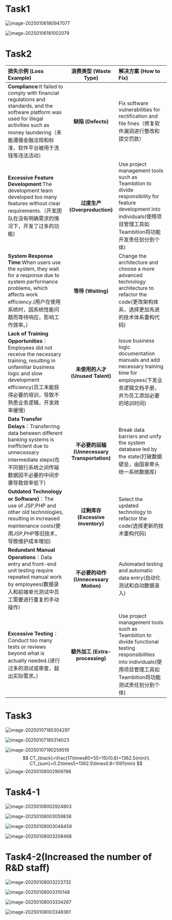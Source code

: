 # Task1

![image-20250106180947077](C:\Users\ROG\AppData\Roaming\Typora\typora-user-images\image-20250106180947077.png)

![image-20250106181002079](C:\Users\ROG\AppData\Roaming\Typora\typora-user-images\image-20250106181002079.png)

# Task2

| **损失示例 (Loss Example)**                                  |           **浪费类型 (Waste Type)**           | **解决方案 (How to Fix)**                                    |
| :----------------------------------------------------------- | :-------------------------------------------: | :----------------------------------------------------------- |
| **Compliance**:It failed to comply with financial regulations and standards, and the software platform was used for illegal activities such as money laundering（未能遵循金融法规和标准，软件平台被用于洗钱等违法活动） |              **缺陷 (Defects)**               | Fix software vulnerabilities for rectification and file fines（修复软件漏洞进行整改和提交罚款） |
| **Excessive Feature Development**:The development team developed too many features without clear requirements.（开发团队在没有明确需求的情况下，开发了过多的功能) |         **过度生产 (Overproduction)**         | Use project management tools such as Teambition to divide responsibility for feature development into individuals(使用项目管理工具如Teambition将功能开发责任划分到个体) |
| **System Response Time**:When users use the system, they wait for a response due to system performance problems, which affects work efficiency.(用户在使用系统时，因系统性能问题而等待响应，影响工作效率。) |              **等待 (Waiting)**               | Change the architecture and choose a more advanced technology architecture to refactor the code(更改架构体系，选择更加先进的技术体系重构代码) |
| **Lack of Training Opportunities**：Employees did not receive the necessary training, resulting in unfamiliar business logic and slow development efficiency(员工未能获得必要的培训，导致不熟悉业务逻辑，开发效率缓慢) |       **未使用的人才 (Unused Talent)**        | Issue business logic documentation manuals and add necessary training time for employees(下发业务逻辑文档手册，并为员工添加必要的培训时间) |
| **Data Transfer Delays**：Transferring data between different banking systems is inefficient due to unnecessary intermediate steps(在不同银行系统之间传输数据因不必要的中间步骤导致效率低下) | **不必要的运输 (Unnecessary Transportation)** | Break data barriers and unify the system database led by the state(打破数据壁垒，由国家牵头统一系统数据库) |
| **Outdated Technology or Software)**：The use of JSP,PHP and other old technologies, resulting in increased maintenance costs(使用JSP,PHP等旧技术，导致维护成本增加) |     **过剩库存    (Excessive Inventory)**     | Select the updated technology to refactor the code(选择更新的技术重构代码) |
| **Redundant Manual Operations**：Data entry and front-end unit testing require repeated manual work by employees(数据录入和前端单元测试中员工需要进行重复的手动操作) |     **不必要的动作 (Unnecessary Motion)**     | Automated testing and automatic data entry(自动化测试和自动数据录入) |
| **Excessive Testing**：Conduct too many tests or reviews beyond what is actually needed.(进行过多的测试或审查，超出实际需求。) |        **额外加工 (Extra-processing)**        | Use project management tools such as Teambition to divide functional testing responsibilities into individuals(使用项目管理工具如Teambition将功能测试责任划分到个体) |

# Task3

![image-20250107185304297](C:\Users\ROG\AppData\Roaming\Typora\typora-user-images\image-20250107185304297.png)



![image-20250107185314023](C:\Users\ROG\AppData\Roaming\Typora\typora-user-images\image-20250107185314023.png)



![image-20250107190259519](C:\Users\ROG\AppData\Roaming\Typora\typora-user-images\image-20250107190259519.png)
$$
CT_{black}=\frac{17\times60+55+15}{0.8}=1362.5(min)\\
CT_{sum}=0.2\times5+1362.5\times0.8=1091(min)
$$
 ![image-20250108002909786](C:\Users\ROG\AppData\Roaming\Typora\typora-user-images\image-20250108002909786.png)

# Task4-1

![image-20250108002924803](C:\Users\ROG\AppData\Roaming\Typora\typora-user-images\image-20250108002924803.png)

![image-20250108003059838](C:\Users\ROG\AppData\Roaming\Typora\typora-user-images\image-20250108003059838.png)

![image-20250108003048459](C:\Users\ROG\AppData\Roaming\Typora\typora-user-images\image-20250108003048459.png)

![image-20250108003208468](C:\Users\ROG\AppData\Roaming\Typora\typora-user-images\image-20250108003208468.png)

# Task4-2(Increased the number of R&D staff)

![image-20250108003223732](C:\Users\ROG\AppData\Roaming\Typora\typora-user-images\image-20250108003223732.png)

![image-20250108003310148](C:\Users\ROG\AppData\Roaming\Typora\typora-user-images\image-20250108003310148.png)

![image-20250108003334267](C:\Users\ROG\AppData\Roaming\Typora\typora-user-images\image-20250108003334267.png)

![image-20250108003348361](C:\Users\ROG\AppData\Roaming\Typora\typora-user-images\image-20250108003348361.png)


